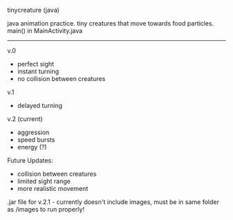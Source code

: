 tinycreature (java)

java animation practice. 
tiny creatures that move towards food particles. 
main() in MainActivity.java

-------
v.0
* perfect sight
* instant turning
* no collision between creatures

v.1
* delayed turning

v.2 (current)
* aggression
* speed bursts
* energy (?)

Future Updates:
* collision between creatures
* limited sight range
* more realistic movement

.jar file for v.2.1 - currently doesn't include images, must be in same folder as /images to run properly!

